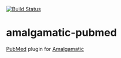 [![Build Status](https://travis-ci.org/ucsf-ckm/amalgamatic-pubmed.svg?branch=master)](https://travis-ci.org/ucsf-ckm/amalgamatic-pubmed)

amalgamatic-pubmed
==================

[PubMed](http://www.ncbi.nlm.nih.gov/pubmed) plugin for [Amalgamatic](https://github.com/ucsf-ckm/amalgamatic)

